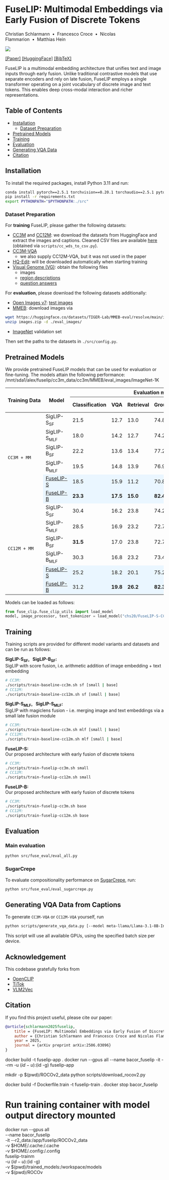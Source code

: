 # FuseLIP: Multimodal Embeddings via Early Fusion of Discrete Tokens
Christian Schlarmann&nbsp;&nbsp;•&nbsp;&nbsp;Francesco Croce&nbsp;&nbsp;•&nbsp;&nbsp;Nicolas Flammarion&nbsp;&nbsp;•&nbsp;&nbsp;Matthias Hein

![](assets/FuseLIP-arch.png)

[[Paper]](https://arxiv.org/abs/2506.03096) [[HuggingFace]](https://huggingface.co/collections/chs20/fuselip-683d47bf98a27154e14c830b) [[BibTeX]](#citation) 

FuseLIP is a multimodal embedding architecture that unifies text and image inputs through early fusion. Unlike traditional contrastive models that use separate encoders and rely on late fusion, FuseLIP employs a single transformer operating on a joint vocabulary of discrete image and text tokens. This enables deep cross-modal interaction and richer representations.



## Table of Contents
- [Installation](#installation)
  - [Dataset Preparation](#dataset-preparation)
- [Pretrained Models](#pretrained-models)
- [Training](#training)
- [Evaluation](#evaluation)
- [Generating VQA Data](#generating-vqa-data-from-captions)
- [Citation](#citation)

## Installation
To install the required packages, install Python 3.11 and run:
```bash
conda install pytorch==2.5.1 torchvision==0.20.1 torchaudio==2.5.1 pytorch-cuda=12.4 -c pytorch -c nvidia  # slightly different results when installing pytorch via pip
pip install -r requirements.txt
export PYTHONPATH="$PYTHONPATH:./src"
```

### Dataset Preparation
For **training** FuseLIP, please gather the following datasets:
- [CC3M](https://huggingface.co/datasets/pixparse/cc3m-wds) and [CC12M](https://huggingface.co/datasets/pixparse/cc12m-wds): we download the datasets from HuggingFace and extract the images and captions. Cleaned CSV files are available [here](https://drive.google.com/drive/folders/1J1z9Kwe4S5a6mWFkzjcqGemWtSwPTrEo?usp=sharing) (obtained via `scripts/cc_wds_to_csv.py`).
- [CC3M-VQA](https://drive.google.com/drive/folders/1J1z9Kwe4S5a6mWFkzjcqGemWtSwPTrEo?usp=sharing)
  - we also supply CC12M-VQA, but it was not used in the paper
- [HQ-Edit](https://huggingface.co/datasets/UCSC-VLAA/HQ-Edit): will be downloaded automatically when starting training
- [Visual Genome (VG)](https://homes.cs.washington.edu/~ranjay/visualgenome/api.html): obtain the following files
  - images
  - [region descriptions](https://homes.cs.washington.edu/~ranjay/visualgenome/data/dataset/region_descriptions.json.zip)
  - [question answers](https://homes.cs.washington.edu/~ranjay/visualgenome/data/dataset/question_answers.json.zip)

For **evaluation**, please download the following datasets additionally:
- [Open Images v7](https://storage.googleapis.com/openimages/web/download_v7.html): [test images](https://storage.googleapis.com/cvdf-datasets/oid/open-images-dataset-test.tsv)
- [MMEB](https://huggingface.co/datasets/TIGER-Lab/MMEB-eval): download images via
```bash
wget https://huggingface.co/datasets/TIGER-Lab/MMEB-eval/resolve/main/images.zip
unzip images.zip -d ./eval_images/
```
- [ImageNet](https://www.image-net.org/download.php) validation set


Then set the paths to the datasets in `./src/config.py`.

## Pretrained Models
We provide pretrained FuseLIP models that can be used for evaluation or fine-tuning. The models attain the following performance:
/mnt/sda1/alex/fuselip/cc3m_data/cc3m/MMEB/eval_images/ImageNet-1K
<table>
  <thead>
    <tr>
      <th rowspan="2">Training&nbsp;Data</th>
      <th rowspan="2">Model</th>
      <th colspan="9">Evaluation metrics <small>(higher = better)</small></th>
    </tr>
    <tr>
      <th>Classification</th>
      <th>VQA</th>
      <th>Retrieval</th>
      <th>Grounding</th>
      <th>ImageNet</th>
      <th>VG-Crop</th>
      <th>OI-Crop</th>
      <th>OI-Pos</th>
      <th>TGIT</th>
    </tr>
  </thead>

  <tbody>
    <!-- CC3M + MM block -->
    <tr>
      <td rowspan="6"><code>CC3M&nbsp;+&nbsp;MM</code></td>
      <td>SigLIP-S<sub>SF</sub></td>
      <td>21.5</td><td>12.7</td><td>13.0</td><td>74.8</td><td>8.8</td><td>52.0</td><td>55.2</td><td>45.4</td><td>57.3</td>
    </tr>
    <tr>
      <td>SigLIP-S<sub>MLF</sub></td>
      <td>18.0</td><td>14.2</td><td>12.7</td><td>74.2</td><td>10.2</td><td>53.0</td><td>66.2</td><td>46.9</td><td>67.2</td>
    </tr>
    <tr>
      <td>SigLIP-B<sub>SF</sub></td>
      <td>22.2</td><td>13.6</td><td>13.4</td><td>77.2</td><td>10.3</td><td>55.1</td><td>56.9</td><td>45.9</td><td>56.6</td>
    </tr>
    <tr>
      <td>SigLIP-B<sub>MLF</sub></td>
      <td>19.5</td><td>14.8</td><td>13.9</td><td>76.9</td><td>12.2</td><td>55.4</td><td><strong>68.4</strong></td><td>47.4</td><td>69.4</td>
    </tr>
    <tr style="background-color:#eaf6ff">
      <td><a href="https://huggingface.co/chs20/FuseLIP-S-CC3M-MM">FuseLIP-S</a></td>
      <td>18.5</td><td>15.9</td><td>11.2</td><td>70.8</td><td>13.5</td><td>49.6</td><td>59.8</td><td>53.9</td><td>79.0</td>
    </tr>
    <tr style="background-color:#eaf6ff">
      <td><a href="https://huggingface.co/chs20/FuseLIP-B-CC3M-MM">FuseLIP-B</a></td>
      <td><strong>23.3</strong></td><td><strong>17.5</strong></td><td><strong>15.0</strong></td><td><strong>82.4</strong></td>
      <td><strong>18.1</strong></td><td><strong>55.8</strong></td><td>68.1</td><td><strong>70.8</strong></td><td><strong>94.3</strong></td>
    </tr>
    <!-- CC12M + MM block -->
    <tr>
      <td rowspan="6"><code>CC12M&nbsp;+&nbsp;MM</code></td>
      <td>SigLIP-S<sub>SF</sub></td>
      <td>30.4</td><td>16.2</td><td>23.8</td><td>74.2</td><td>21.4</td><td>57.1</td><td>60.1</td><td>47.1</td><td>66.0</td>
    </tr>
    <tr>
      <td>SigLIP-S<sub>MLF</sub></td>
      <td>28.5</td><td>16.9</td><td>23.2</td><td>72.7</td><td>25.5</td><td>58.8</td><td>72.2</td><td>46.6</td><td>81.0</td>
    </tr>
    <tr>
      <td>SigLIP-B<sub>SF</sub></td>
      <td><strong>31.5</strong></td><td>17.0</td><td>23.8</td><td>72.7</td><td>25.4</td><td>58.0</td><td>63.2</td><td>47.3</td><td>67.1</td>
    </tr>
    <tr>
      <td>SigLIP-B<sub>MLF</sub></td>
      <td>30.3</td><td>16.8</td><td>23.2</td><td>73.4</td><td>28.8</td><td><strong>61.5</strong></td><td><strong>74.0</strong></td><td>48.9</td><td>78.1</td>
    </tr>
    <tr style="background-color:#eaf6ff">
      <td><a href="https://huggingface.co/chs20/FuseLIP-S-CC12M-MM">FuseLIP-S</a></td>
      <td>25.2</td><td>18.2</td><td>20.1</td><td>75.2</td><td>26.0</td><td>53.5</td><td>64.7</td><td>61.5</td><td>90.6</td>
    </tr>
    <tr style="background-color:#eaf6ff">
      <td><a href="https://huggingface.co/chs20/FuseLIP-B-CC12M-MM">FuseLIP-B</a></td>
      <td>31.2</td><td><strong>19.8</strong></td><td><strong>26.2</strong></td><td><strong>82.3</strong></td>
      <td><strong>32.7</strong></td><td><strong>61.5</strong></td><td>71.3</td><td><strong>68.9</strong></td><td><strong>94.2</strong></td>
    </tr>
  </tbody>
</table>

Models can be loaded as follows:
```python
from fuse_clip.fuse_clip_utils import load_model
model, image_processor, text_tokenizer = load_model("chs20/FuseLIP-S-CC3M-MM", device="cuda")
```
## Training

Training scripts are provided for different model variants and datasets and can be run as follows:

**SigLIP-S<sub>SF</sub>,  &nbsp; SigLIP-B<sub>SF</sub>:** <br>
SigLIP with score fusion, i.e. arithmetic addition of image embedding + text embedding

```bash
# CC3M:
./scripts/train-baseline-cc3m.sh sf [small | base]
# CC12M:
./scripts/train-baseline-cc12m.sh sf [small | base]
````

**SigLIP-S<sub>MLF</sub>,  &nbsp; SigLIP-S<sub>MLF</sub>:** <br>
SigLIP with magiclens fusion - i.e. merging image and text embeddings via a small late fusion module 
```bash
# CC3M:
./scripts/train-baseline-cc3m.sh mlf [small | base]
# CC12M:
./scripts/train-baseline-cc12m.sh mlf [small | base]
```

**FuseLIP-S:**<br>
Our proposed architecture with early fusion of discrete tokens
```bash
# CC3M:
./scripts/train-fuselip-cc3m.sh small
# CC12M:
./scripts/train-fuselip-cc12m.sh small
```

**FuseLIP-B:**<br>
Our proposed architecture with early fusion of discrete tokens
```bash
# CC3M:
./scripts/train-fuselip-cc3m.sh base
# CC12M:
./scripts/train-fuselip-cc12m.sh base
```



## Evaluation

### Main evaluation
```bash
python src/fuse_eval/eval_all.py
```

### SugarCrepe
To evaluate compositionality performance on [SugarCrepe](https://github.com/RAIVNLab/sugar-crepe), run:
```bash
python src/fuse_eval/eval_sugarcrepe.py
```


## Generating VQA Data from Captions
To generate `CC3M-VQA` or `CC12M-VQA` yourself, run
```bash
python scripts/generate_vqa_data.py [--model meta-llama/Llama-3.1-8B-Instruct] [--bs 128] [--cc12m]
```
This script will use all available GPUs, using the specified batch size per device.

## Acknowledgement
This codebase gratefully forks from 
- [OpenCLIP](https://github.com/mlfoundations/open_clip)
- [TiTok](https://github.com/bytedance/1d-tokenizer)
- [VLM2Vec](https://github.com/TIGER-AI-Lab/VLM2Vec)

## Citation
If you find this project useful, please cite our paper:
```bibtex
@article{schlarmann2025fuselip,
	title = {FuseLIP: Multimodal Embeddings via Early Fusion of Discrete Tokens},
	author = {Christian Schlarmann and Francesco Croce and Nicolas Flammarion and Matthias Hein},
	year = 2025,
	journal = {arXiv preprint arXiv:2506.03096}
}
```

docker build -t fuselip-app .
docker run --gpus all --name bacor_fuselip -it --rm -u $(id -u):$(id -g) fuselip-app

mkdir -p $(pwd)/ROCOv2_data 
python scripts/download_rocov2.py

docker build -f Dockerfile.train -t fuselip-train .
docker stop bacor_fuselip

# Run training container with model output directory mounted
docker run --gpus all \
    --name bacor_fuselip \
    -it --r2_data:/app/fuselip/ROCOv2_data \
    -v $HOME/.cache:/.cache \
    -v $HOME/.config:/.config \
    fuselip-trainm \
    -u $(id -u):$(id -g) \
    -v $(pwd)/trained_models:/workspace/models \
    -v $(pwd)/ROCOv